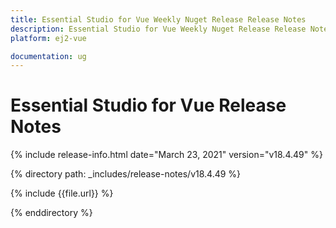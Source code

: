 ```yaml
---
title: Essential Studio for Vue Weekly Nuget Release Release Notes  
description: Essential Studio for Vue Weekly Nuget Release Release Notes  
platform: ej2-vue

documentation: ug
---
```


# Essential Studio for  Vue  Release Notes  

{% include release-info.html date="March 23, 2021"   version="v18.4.49"  %} 

{% directory path: _includes/release-notes/v18.4.49 %}

{% include {{file.url}} %}

{% enddirectory %}

